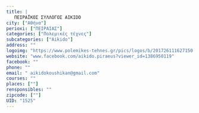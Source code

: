 ```yaml
---
title: |
   ΠΕΙΡΑΪΚΟΣ ΣΥΛΛΟΓΟΣ AIKIDO‏
city: ["Αθήνα"]
perioxi: ["ΠΕΙΡΑΙΑΣ"]
categories: ["Πολεμικές τέχνες"]
subcategories: ["Aikido"]
address: ""
logoimg: "https://www.polemikes-tehnes.gr/pics/logos/b/201726111627150.jpg"
website: "www.facebook.com/aikido.piraeus?viewer_id=1386950119"
facebook: ""
phone: ""
email: " aikidokoushikan@gmail.com"
courses: ""
places: [""]
rensponsibles: ""
zipcode: [""]
UID: "1525"
---
```





